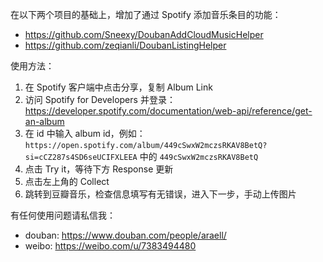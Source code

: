 在以下两个项目的基础上，增加了通过 Spotify 添加音乐条目的功能：
- https://github.com/Sneexy/DoubanAddCloudMusicHelper
- https://github.com/zeqianli/DoubanListingHelper

使用方法：
1. 在 Spotify 客户端中点击分享，复制 Album Link
2. 访问 Spotify for Developers 并登录：https://developer.spotify.com/documentation/web-api/reference/get-an-album
3. 在 id 中输入 album id，例如：`https://open.spotify.com/album/449cSwxW2mczsRKAV8BetQ?si=cCZ287s4SD6seUCIFXLEEA` 中的 `449cSwxW2mczsRKAV8BetQ`
4. 点击 Try it，等待下方 Response 更新
5. 点击左上角的 Collect
6. 跳转到豆瓣音乐，检查信息填写有无错误，进入下一步，手动上传图片

有任何使用问题请私信我：
- douban: https://www.douban.com/people/araell/
- weibo: https://weibo.com/u/7383494480